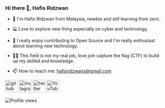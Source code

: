 ### Hi there 👋, Hafis Ridzwan
- 🎈 I'm Hafis Ridzwan from Malaysia, newbie and still learning from zero. 
- 💻 Love to explore new thing especially on cyber and technology.
- 🐳 I really enjoy contributing to Open Source and I'm really enthusiast about learning new technology. 
- 👷‍♂️ This field is not my real job, love join capture the flag (CTF) to build up my skilled and knowledge.

- 📫 How to reach me: hafisridzwanx@gmail.com 


[<img src='https://cdn.jsdelivr.net/npm/simple-icons@3.0.1/icons/github.svg' alt='github' height='40'>](https://github.com/La7z)  [<img src='https://cdn.jsdelivr.net/npm/simple-icons@3.0.1/icons/instagram.svg' alt='instagram' height='40'>](https://www.instagram.com/alhafisridzwan/)  [<img src='https://cdn.jsdelivr.net/npm/simple-icons@3.0.1/icons/twitter.svg' alt='twitter' height='40'>](https://twitter.com/@La7z)  [<img src='https://cdn.jsdelivr.net/npm/simple-icons@3.0.1/icons/youtube.svg' alt='YouTube' height='40'>](https://www.youtube.com/channel/@xLa7z)  

![Profile views](https://gpvc.arturio.dev/La7z)  
